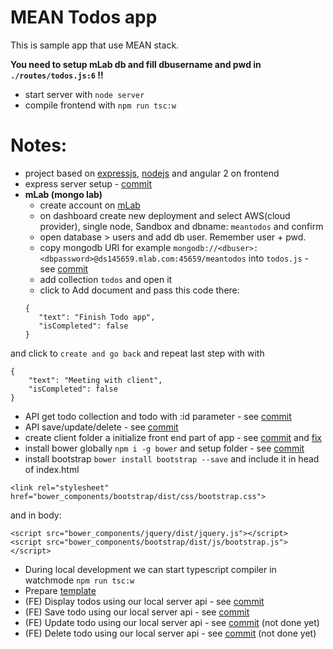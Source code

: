# MEAN Todos app

This is sample app that use MEAN stack.

**You need to setup mLab db and fill dbusername and pwd in `./routes/todos.js:6` !!**

* start server with `node server`
* compile frontend with `npm run tsc:w`

# Notes:
- project based on [expressjs](https://expressjs.com), [nodejs](https://nodejs.org) and angular 2 on frontend
- express server setup - [commit](https://github.com/branecko/mean-todo-app/commit/5511da39dccb6e15eb7a5c2340d884c6dfe3f263)
- **mLab (mongo lab)**
  - create account on [mLab](https://mlab.com/)
  - on dashboard create new deployment and select AWS(cloud provider), single node, Sandbox and dbname: `meantodos` and confirm
  - open database > users and add db user. Remember user + pwd.
  - copy mongodb URI for example `mongodb://<dbuser>:<dbpassword>@ds145659.mlab.com:45659/meantodos` into `todos.js` - see [commit](https://github.com/branecko/mean-todo-app/commit/f80ede7bf8efee45f8b1c4defdb88ab37cac354c)
  - add collection `todos` and open it
  - click to Add document and pass this code there:
  ```
  {
     "text": "Finish Todo app",
     "isCompleted": false
  }
  ```
and click to `create and go back` and repeat last step with with 
 ```
 {
     "text": "Meeting with client",
     "isCompleted": false
 }
 ``` 
 
- API get todo collection and todo with :id parameter - see [commit](https://github.com/branecko/mean-todo-app/commit/1af0cd4573981a5bae8d247c19032c343c5384e1)
- API save/update/delete - see [commit](https://github.com/branecko/mean-todo-app/commit/c83ea53b9927bcedb5c43807415ea2cd1156a9b5)
- create client folder a initialize front end part of app - see [commit](https://github.com/branecko/mean-todo-app/commit/e72cd74b97daf5ca7a785123c5e3bbaafbe158b7) and [fix](https://github.com/branecko/mean-todo-app/commit/aa51d247a6696423191fd4e294ae9d21fa3b3808)
- install bower globally `npm i -g bower` and setup folder - see [commit](https://github.com/branecko/mean-todo-app/commit/caf0e6a708b8129548a6b8a3d4ecee95a6471339)
- install bootstrap `bower install bootstrap --save` and include it in head of index.html
```
<link rel="stylesheet" href="bower_components/bootstrap/dist/css/bootstrap.css">
``` 
and in body:
```
<script src="bower_components/jquery/dist/jquery.js"></script>
<script src="bower_components/bootstrap/dist/js/bootstrap.js"></script>
```
- During local development we can start typescript compiler in watchmode `npm run tsc:w`
- Prepare [template](https://github.com/branecko/mean-todo-app/commit/60d304099fc9840d32e9229b64ab713221f78bc2)
- (FE) Display todos using our local server api - see [commit](https://github.com/branecko/mean-todo-app/commit/991889d9cd50454044c61ae3dc9bf600ace67517)
- (FE) Save todo using our local server api - see [commit](https://github.com/branecko/mean-todo-app/commit/77b509e65f650ac5415fbb37e0fa1427b06e4db6)
- (FE) Update todo using our local server api - see [commit]() (not done yet)
- (FE) Delete todo using our local server api - see [commit]() (not done yet)
